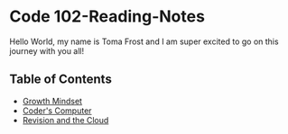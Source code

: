 # Code 102-Reading-Notes

Hello World, my name is Toma Frost and I am super excited to go on this journey with you all!

## Table of Contents 

- [Growth Mindset](https://tfrost0913.github.io/Growth-Mindset/)
- [Coder's Computer](https://tfrost0913.github.io/Coders-Computer/)
- [Revision and the Cloud](https://tfrost0913.github.io/Revision-and-the-cloud/)
